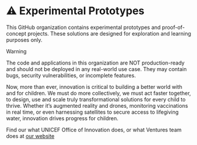 # ⚠️ Experimental Prototypes

This GitHub organization contains experimental prototypes and proof-of-concept projects. These solutions are designed for exploration and learning purposes only.

> [!WARNING]
> The code and applications in this organization are NOT production-ready and should not be deployed in any real-world use case. They may contain bugs, security vulnerabilities, or incomplete features.

Now, more than ever, innovation is critical to building a better world with and for children. We must do more collectively, we must act faster together, to design, use and scale truly transformational solutions for every child to thrive.
Whether it’s augmented reality and drones, monitoring vaccinations in real time, or even harnessing satellites to secure access to lifegiving water, innovation drives progress for children.

Find our what UNICEF Office of Innovation does, or what Ventures team does at [our website](https://www.unicef.org/innovation/)
